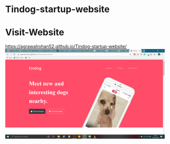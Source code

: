 # Tindog-startup-website
# Visit-Website
https://agrawalrohan52.github.io/Tindog-startup-website/
![](https://github.com/agrawalrohan52/Tindog-startup-website/blob/master/Screenshots/title-section.jpeg)

